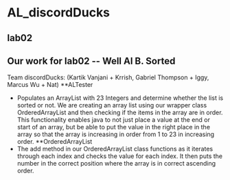# AL_discordDucks
## lab02

## Our work for lab02 -- Well Al B. Sorted

Team discordDucks: (Kartik Vanjani + Krrish, Gabriel Thompson + Iggy, Marcus Wu + Nat)
**ALTester
- Populates an ArrayList with 23 Integers and determine whether the list is sorted or not. We are creating an array list using our wrapper class OrderedArrayList and then checking if the items in the array are in order. This functionality enables java to not just place a value at the end or start of an array, but be able to put the value in the right place in the array so that the array is increasing in order from 1 to 23 in increasing order. 
**OrderedArrayList
- The add method in our OrderedArrayList class functions as it iterates through each index and checks the value for each index. It then puts the number in the correct position where the array is in correct ascending order. 
